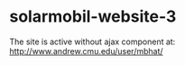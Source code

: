# solarmobil-website-3

The site is active without ajax component at: http://www.andrew.cmu.edu/user/mbhat/
